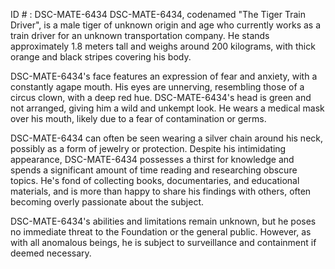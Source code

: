 ID # : DSC-MATE-6434
DSC-MATE-6434, codenamed "The Tiger Train Driver", is a male tiger of unknown origin and age who currently works as a train driver for an unknown transportation company. He stands approximately 1.8 meters tall and weighs around 200 kilograms, with thick orange and black stripes covering his body. 

DSC-MATE-6434's face features an expression of fear and anxiety, with a constantly agape mouth. His eyes are unnerving, resembling those of a circus clown, with a deep red hue. DSC-MATE-6434's head is green and not arranged, giving him a wild and unkempt look. He wears a medical mask over his mouth, likely due to a fear of contamination or germs. 

DSC-MATE-6434 can often be seen wearing a silver chain around his neck, possibly as a form of jewelry or protection. Despite his intimidating appearance, DSC-MATE-6434 possesses a thirst for knowledge and spends a significant amount of time reading and researching obscure topics. He's fond of collecting books, documentaries, and educational materials, and is more than happy to share his findings with others, often becoming overly passionate about the subject. 

DSC-MATE-6434's abilities and limitations remain unknown, but he poses no immediate threat to the Foundation or the general public. However, as with all anomalous beings, he is subject to surveillance and containment if deemed necessary.